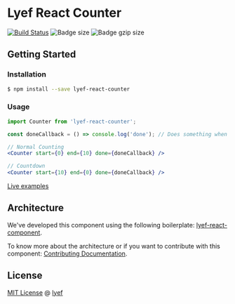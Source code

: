 # Lyef React Counter
[![Build Status](https://travis-ci.org/lyef/lyef-react-counter.svg)](https://travis-ci.org/lyef/lyef-react-counter)
![Badge size](https://badge-size.herokuapp.com/lyef/lyef-react-counter/master/dist/Main.min.js.svg)
![Badge gzip size](https://badge-size.herokuapp.com/lyef/lyef-react-counter/master/dist/Main.min.js.svg?compression=gzip)


## Getting Started

### Installation

```sh
$ npm install --save lyef-react-counter
```

### Usage

```jsx
import Counter from 'lyef-react-counter';

const doneCallback = () => console.log('done'); // Does something when count ends

// Normal Counting
<Counter start={0} end={10} done={doneCallback} />

// Countdown
<Counter start={10} end={0} done={doneCallback} />
```

[Live examples](https://lyef.github.io/lyef-react-counter)

## Architecture

We've developed this component using the following boilerplate:
[lyef-react-component](https://github.com/lyef/lyef-react-component).

To know more about the architecture or if you want to contribute with this component:
[Contributing Documentation](https://github.com/lyef/lyef-react-counter/blob/master/CONTRIBUTING.md).

## License

[MIT License](https://github.com/lyef/lyef-react-counter/blob/master/LICENSE.md) @ [lyef](https://lyef.github.io/)

